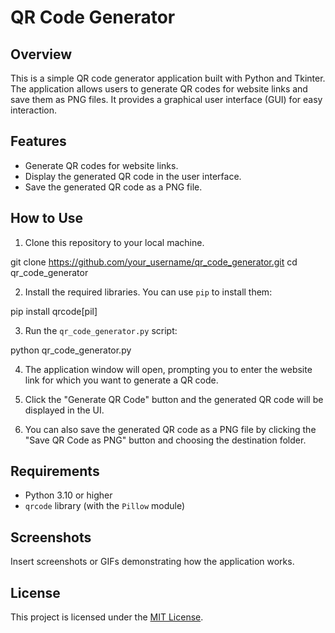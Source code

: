 # QR Code Generator

## Overview

This is a simple QR code generator application built with Python and Tkinter. The application allows users to generate QR codes for website links and save them as PNG files. It provides a graphical user interface (GUI) for easy interaction.

## Features

- Generate QR codes for website links.
- Display the generated QR code in the user interface.
- Save the generated QR code as a PNG file.

## How to Use

1. Clone this repository to your local machine.

git clone https://github.com/your_username/qr_code_generator.git
cd qr_code_generator


2. Install the required libraries. You can use `pip` to install them:

pip install qrcode[pil]



3. Run the `qr_code_generator.py` script:

python qr_code_generator.py


4. The application window will open, prompting you to enter the website link for which you want to generate a QR code.

5. Click the "Generate QR Code" button and the generated QR code will be displayed in the UI.

6. You can also save the generated QR code as a PNG file by clicking the "Save QR Code as PNG" button and choosing the destination folder.

## Requirements

- Python 3.10 or higher
- `qrcode` library (with the `Pillow` module)

## Screenshots

Insert screenshots or GIFs demonstrating how the application works.

## License

This project is licensed under the [MIT License](LICENSE).
